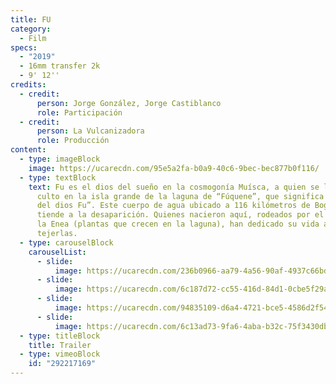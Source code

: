 ```yaml
---
title: FU
category:
  - Film
specs:
  - "2019"
  - 16mm transfer 2k
  - 9' 12''
credits:
  - credit:
      person: Jorge González, Jorge Castiblanco
      role: Participación
  - credit:
      person: La Vulcanizadora
      role: Producción
content:
  - type: imageBlock
    image: https://ucarecdn.com/95e5a2fa-b0a9-40c6-9bec-bec877b0f116/
  - type: textBlock
    text: Fu es el dios del sueño en la cosmogonía Muísca, a quien se le rendía
      culto en la isla grande de la laguna de “Fúquene”, que significa “el lecho
      del dios Fu”. Este cuerpo de agua ubicado a 116 kilómetros de Bogotá
      tiende a la desaparición. Quienes nacieron aquí, rodeados por el Junco y
      la Enea (plantas que crecen en la laguna), han dedicado su vida a
      tejerlas.
  - type: carouselBlock
    carouselList:
      - slide:
          image: https://ucarecdn.com/236b0966-aa79-4a56-90af-4937c66bd0f5/
      - slide:
          image: https://ucarecdn.com/6c187d72-cc55-416d-84d1-0cbe5f29afb1/
      - slide:
          image: https://ucarecdn.com/94835109-d6a4-4721-bce5-4586d2f54280/
      - slide:
          image: https://ucarecdn.com/6c13ad73-9fa6-4aba-b32c-75f3430db6f3/
  - type: titleBlock
    title: Trailer
  - type: vimeoBlock
    id: "292217169"
---
```

